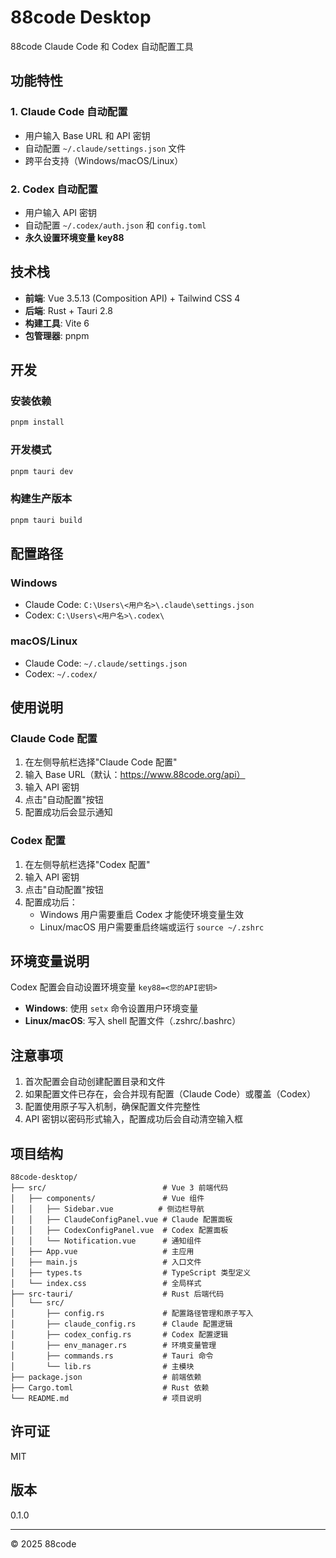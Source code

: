 # 88code Desktop

88code Claude Code 和 Codex 自动配置工具

## 功能特性

### 1. Claude Code 自动配置
- 用户输入 Base URL 和 API 密钥
- 自动配置 `~/.claude/settings.json` 文件
- 跨平台支持（Windows/macOS/Linux）

### 2. Codex 自动配置
- 用户输入 API 密钥
- 自动配置 `~/.codex/auth.json` 和 `config.toml`
- **永久设置环境变量 key88**

## 技术栈

- **前端**: Vue 3.5.13 (Composition API) + Tailwind CSS 4
- **后端**: Rust + Tauri 2.8
- **构建工具**: Vite 6
- **包管理器**: pnpm

## 开发

### 安装依赖

```bash
pnpm install
```

### 开发模式

```bash
pnpm tauri dev
```

### 构建生产版本

```bash
pnpm tauri build
```

## 配置路径

### Windows
- Claude Code: `C:\Users\<用户名>\.claude\settings.json`
- Codex: `C:\Users\<用户名>\.codex\`

### macOS/Linux
- Claude Code: `~/.claude/settings.json`
- Codex: `~/.codex/`

## 使用说明

### Claude Code 配置

1. 在左侧导航栏选择"Claude Code 配置"
2. 输入 Base URL（默认：https://www.88code.org/api）
3. 输入 API 密钥
4. 点击"自动配置"按钮
5. 配置成功后会显示通知

### Codex 配置

1. 在左侧导航栏选择"Codex 配置"
2. 输入 API 密钥
3. 点击"自动配置"按钮
4. 配置成功后：
   - Windows 用户需要重启 Codex 才能使环境变量生效
   - Linux/macOS 用户需要重启终端或运行 `source ~/.zshrc`

## 环境变量说明

Codex 配置会自动设置环境变量 `key88=<您的API密钥>`

- **Windows**: 使用 `setx` 命令设置用户环境变量
- **Linux/macOS**: 写入 shell 配置文件（.zshrc/.bashrc）

## 注意事项

1. 首次配置会自动创建配置目录和文件
2. 如果配置文件已存在，会合并现有配置（Claude Code）或覆盖（Codex）
3. 配置使用原子写入机制，确保配置文件完整性
4. API 密钥以密码形式输入，配置成功后会自动清空输入框

## 项目结构

```
88code-desktop/
├── src/                          # Vue 3 前端代码
│   ├── components/               # Vue 组件
│   │   ├── Sidebar.vue          # 侧边栏导航
│   │   ├── ClaudeConfigPanel.vue # Claude 配置面板
│   │   ├── CodexConfigPanel.vue  # Codex 配置面板
│   │   └── Notification.vue      # 通知组件
│   ├── App.vue                   # 主应用
│   ├── main.js                   # 入口文件
│   ├── types.ts                  # TypeScript 类型定义
│   └── index.css                 # 全局样式
├── src-tauri/                    # Rust 后端代码
│   └── src/
│       ├── config.rs             # 配置路径管理和原子写入
│       ├── claude_config.rs      # Claude 配置逻辑
│       ├── codex_config.rs       # Codex 配置逻辑
│       ├── env_manager.rs        # 环境变量管理
│       ├── commands.rs           # Tauri 命令
│       └── lib.rs                # 主模块
├── package.json                  # 前端依赖
├── Cargo.toml                    # Rust 依赖
└── README.md                     # 项目说明
```

## 许可证

MIT

## 版本

0.1.0

---

© 2025 88code
